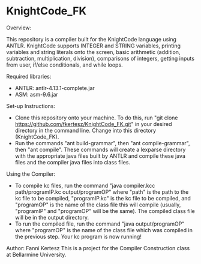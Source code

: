 # KnightCode_FK

Overview:

This repository is a compiler built for the KnightCode language using ANTLR. KnightCode supports INTEGER and STRING variables, printing variables and string literals onto the screen, basic arithmetic (addition, subtraction, multiplication, division), comparisons of integers, getting inputs from user, if/else conditionals, and while loops.

Required libraries:

- ANTLR: antlr-4.13.1-complete.jar
- ASM: asm-9.6.jar

Set-up Instructions:
- Clone this repository onto your machine. To do this, run "git clone https://github.com/fkertesz/KnightCode_FK.git" in your desired directory in the command line. Change into this directory (KnightCode_FK).
- Run the commands "ant build-grammar", then "ant compile-grammar", then "ant compile". These commands will create a lexparse directory with the appropriate java files built by ANTLR and compile these java files and the compiler java files into class files.

Using the Compiler:

- To compile kc files, run the command "java compiler.kcc path/programIP.kc output/programOP" where "path" is the path to the kc file to be compiled, "programIP.kc" is the kc file to be compiled, and "programOP" is the name of the class file this will compile (usually, "programIP" and "programOP" will be the same). The compiled class file will be in the output directory.
- To run the compiled file, run the command "java output/programOP" where "programOP" is the name of the class file which was compiled in the previous step. Your kc program is now running!

Author: Fanni Kertesz
This is a project for the Compiler Construction class at Bellarmine University.
